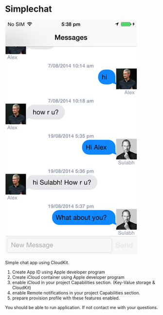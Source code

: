 Simplechat
==========

![alt tag](https://raw.githubusercontent.com/alexbutenko/simplechat/master/screenshot.png)

Simple chat app using CloudKit.

1. Create App ID using Apple developer program
2. Create iCloud container using Apple developer program
3. enable iCloud in your project Capabilities section. (Key-Value storage & CloudKit)
4. enable Remote notifications in your project Capabilities section.
5. prepare provision profile with these features enabled.

You should be able to run application. If not contact me with your questions.
